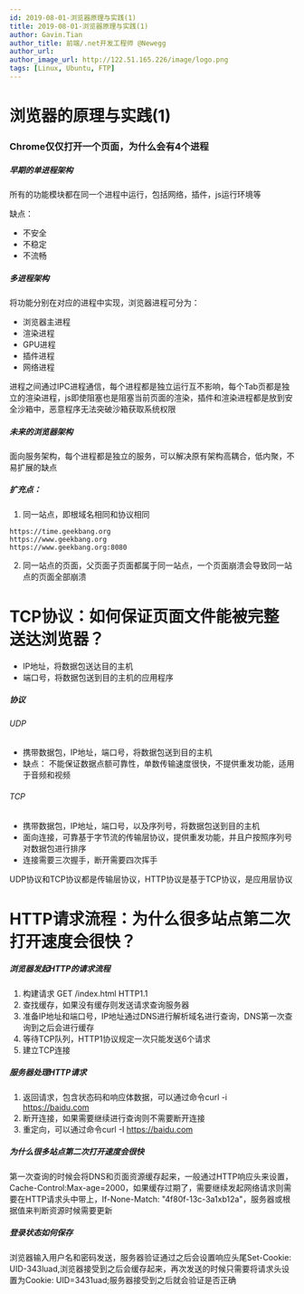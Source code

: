 ```yaml
---
id: 2019-08-01-浏览器原理与实践(1)
title: 2019-08-01-浏览器原理与实践(1)
author: Gavin.Tian
author_title: 前端/.net开发工程师 @Newegg
author_url:
author_image_url: http://122.51.165.226/image/logo.png
tags: [Linux, Ubuntu, FTP]
---
```

# 浏览器的原理与实践(1)
### Chrome仅仅打开一个页面，为什么会有4个进程
##### 早期的单进程架构
所有的功能模块都在同一个进程中运行，包括网络，插件，js运行环境等
<!--truncate-->
缺点：
- 不安全
- 不稳定
- 不流畅
##### 多进程架构
将功能分别在对应的进程中实现，浏览器进程可分为：
- 浏览器主进程
- 渲染进程
- GPU进程
- 插件进程
- 网络进程

进程之间通过IPC进程通信，每个进程都是独立运行互不影响，每个Tab页都是独立的渲染进程，js即使阻塞也是阻塞当前页面的渲染，插件和渲染进程都是放到安全沙箱中，恶意程序无法突破沙箱获取系统权限
##### 未来的浏览器架构
面向服务架构，每个进程都是独立的服务，可以解决原有架构高耦合，低内聚，不易扩展的缺点

##### 扩充点：
1. 同一站点，即根域名相同和协议相同
```
https://time.geekbang.org
https://www.geekbang.org
https://www.geekbang.org:8080
```
2. 同一站点的页面，父页面子页面都属于同一站点，一个页面崩溃会导致同一站点的页面全部崩溃

# TCP协议：如何保证页面文件能被完整送达浏览器？
- IP地址，将数据包送达目的主机
- 端口号，将数据包送到目的主机的应用程序

##### 协议
###### UDP
- 携带数据包，IP地址，端口号，将数据包送到目的主机
- 缺点： 不能保证数据点额可靠性，单数传输速度很快，不提供重发功能，适用于音频和视频
###### TCP
- 携带数据包，IP地址，端口号，以及序列号，将数据包送到目的主机
- 面向连接，可靠基于字节流的传输层协议，提供重发功能，并且户按照序列号对数据包进行排序
- 连接需要三次握手，断开需要四次挥手

UDP协议和TCP协议都是传输层协议，HTTP协议是基于TCP协议，是应用层协议

# HTTP请求流程：为什么很多站点第二次打开速度会很快？
##### 浏览器发起HTTP的请求流程
1. 构建请求 GET /index.html HTTP1.1
2. 查找缓存，如果没有缓存则发送请求查询服务器
3. 准备IP地址和端口号，IP地址通过DNS进行解析域名进行查询，DNS第一次查询到之后会进行缓存
4. 等待TCP队列，HTTP1协议规定一次只能发送6个请求
5. 建立TCP连接
##### 服务器处理HTTP请求
1. 返回请求，包含状态码和响应体数据，可以通过命令curl -i https://baidu.com
2. 断开连接，如果需要继续进行查询则不需要断开连接
3. 重定向，可以通过命令curl -I https://baidu.com
##### 为什么很多站点第二次打开速度会很快
第一次查询的时候会将DNS和页面资源缓存起来，一般通过HTTP响应头来设置，Cache-Control:Max-age=2000，如果缓存过期了，需要继续发起网络请求则需要在HTTP请求头中带上，If-None-Match: "4f80f-13c-3a1xb12a"，服务器或根据值来判断资源时候需要更新
##### 登录状态如何保存
浏览器输入用户名和密码发送，服务器验证通过之后会设置响应头尾Set-Cookie: UID-343luad,浏览器接受到之后会缓存起来，再次发送的时候只需要将请求头设置为Cookie: UID=3431uad;服务器接受到之后就会验证是否正确